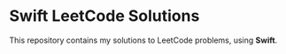 # Swift LeetCode Solutions

This repository contains my solutions to LeetCode problems, using **Swift**.
